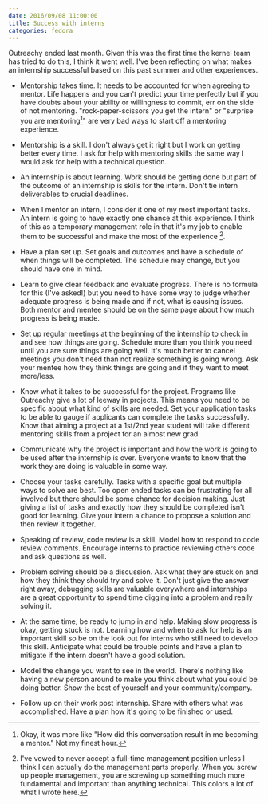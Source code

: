 ```yaml
---
date: 2016/09/08 11:00:00
title: Success with interns
categories: fedora
---
```

Outreachy ended last month. Given this was the first time the
kernel team has tried to do this, I think it went well. I've been reflecting
on what makes an internship successful based on this past summer and other
experiences.

- Mentorship takes time. It needs to be accounted for when agreeing to mentor.
Life happens and you can't predict your time perfectly but if you have doubts
about your ability or willingness to commit, err on the side of not mentoring.
"rock-paper-scissors you get the intern" or "surprise you are mentoring[^1]" are
very bad ways to start off a mentoring experience.

- Mentorship is a skill. I don't always get it right but I work on getting
better every time. I ask for help with mentoring skills the same way I would
ask for help with a technical question.

- An internship is about learning. Work should be getting done but part of
the outcome of an internship is skills for the intern. Don't tie intern
deliverables to crucial deadlines.

- When I mentor an intern, I consider it one of my most important tasks. An
intern is going to have exactly one chance at this experience. I think of
this as a temporary management role in that it's my job to enable them to be
successful and make the most of the experience [^2].

- Have a plan set up. Set goals and outcomes and have a schedule of when
things will be completed. The schedule may change, but you should have one
in mind.

- Learn to give clear feedback and evaluate progress. There is no formula for
this (I've asked!) but you need to have some way to judge whether adequate
progress is being made and if not, what is causing issues. Both mentor and
mentee should be on the same page about how much progress is being made.

- Set up regular meetings at the beginning of the internship to check in and
see how things are going. Schedule more than you think you need until you are
sure things are going well. It's much better to cancel meetings you don't need
than not realize something is going wrong. Ask your mentee how they think
things are going and if they want to meet more/less.

- Know what it takes to be successful for the project. Programs like Outreachy
give a lot of leeway in projects. This means you need to be specific about
what kind of skills are needed. Set your application tasks to be able to gauge
if applicants can complete the tasks successfully. Know that aiming a project
at a 1st/2nd year student will take different mentoring skills from a project
for an almost new grad.

- Communicate why the project is important and how the work is going to be used
after the internship is over. Everyone wants to know that the work they are
doing is valuable in some way.

- Choose your tasks carefully. Tasks with a specific goal but multiple ways to
solve are best. Too open ended tasks can be frustrating for all involved but
there should be some chance for decision making. Just giving a list of tasks
and exactly how they should be completed isn't good for learning. Give your
intern a chance to propose a solution and then review it together.

- Speaking of review, code review is a skill. Model how to respond to code
review comments. Encourage interns to practice reviewing others code and
ask questions as well.

- Problem solving should be a discussion. Ask what they are stuck on and how
they think they should try and solve it. Don't just give the answer right away,
debugging skills are valuable everywhere and internships are a great opportunity
to spend time digging into a problem and really solving it.

- At the same time, be ready to jump in and help. Making slow progress is okay,
getting stuck is not. Learning how and when to ask for help is an important
skill so be on the look out for interns who still need to develop this skill.
Anticipate what could be trouble points and have a plan to mitigate if the
intern doesn't have a good solution.

- Model the change you want to see in the world. There's nothing like having
a new person around to make you think about what you could be doing better.
Show the best of yourself and your community/company.

- Follow up on their work post internship. Share with others what was
accomplished. Have a plan how it's going to be finished or used.

[^1]: Okay, it was more like "How did this conversation result in me becoming
a mentor." Not my finest hour.

[^2]: I've vowed to never accept a full-time management position unless I
think I can actually do the management parts properly. When you screw up people
management, you are screwing up something much more fundamental and important
than anything technical. This colors a lot of what I wrote here.
